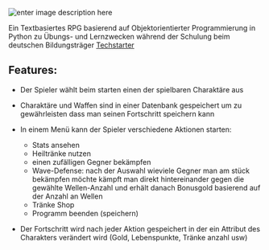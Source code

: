 
![enter image description here](https://i.imgur.com/qNSTKLG.jpeg)

Ein Textbasiertes RPG basierend auf Objektorientierter Programmierung in Python zu Übungs- und Lernzwecken während der Schulung beim deutschen Bildungsträger [Techstarter](https://techstarter.de/) 

## **Features:**

 - Der Spieler wählt beim starten einen der spielbaren Charaktäre aus

 - Charaktäre und Waffen sind in einer Datenbank gespeichert um zu gewährleisten dass man seinen Fortschritt speichern kann
 - In einem Menü kann der Spieler verschiedene Aktionen starten:
	 - Stats ansehen 
	 - Heiltränke nutzen 
	 - einen zufälligen Gegner bekämpfen
	 - Wave-Defense: nach der Auswahl wieviele Gegner man am stück bekämpfen möchte kämpft man direkt hintereinander gegen die gewählte Wellen-Anzahl und erhält danach Bonusgold basierend auf der Anzahl an Wellen
	 - Tränke Shop
	 - Programm beenden (speichern)
- Der Fortschritt wird nach jeder Aktion gespeichert in der ein Attribut des Charakters verändert wird (Gold, Lebenspunkte, Tränke anzahl usw)
